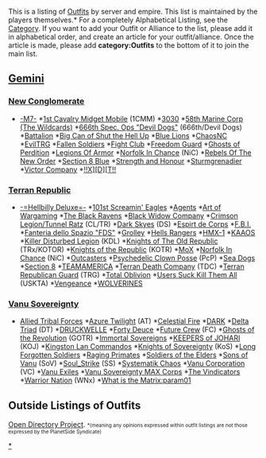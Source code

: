 This is a listing of [Outfits](Outfit.md "wikilink") by server and empire.
This list is maintained by the players themselves.\* For a completely
Alphabetical Listing, see the [Category](:Category:Outfits "wikilink").
If you want to add your Outfit or Alliance to the list, please add it in
alphabetical order, and create an article for your outfit/alliance. Once
the article is made, please add **category:Outfits** to the bottom of it
to join the main list.

## [Gemini](Gemini.md "wikilink")

### [New Conglomerate](New_Conglomerate.md "wikilink")

- [-M7-](-M7- "wikilink") \*[1st Cavalry Midget
  Mobile](1st_Cavalry_Midget_Mobile.md "wikilink") (1CMM) \*[3030](3030.md "wikilink") \*[58th Marine Corp (The
  Wildcards)](</58th_Marine_Corp_(The_Wildcards)> "wikilink") \*[666th
  Spec. Ops "Devil Dogs"](666th_Spec.md._Ops_"Devil_Dogs" "wikilink")
  (666th/Devil Dogs) \*[Battalion](Battalion.md "wikilink") \*[Big Can of
  Shut the Hell Up](Big_Can_of_Shut_the_Hell_Up.md "wikilink") \*[Blue
  Lions](Blue_Lions.md "wikilink") \*[ChaosNC](ChaosNC.md "wikilink") \*[EvilTRG](EvilTRG.md "wikilink") \*[Fallen
  Soldiers](Fallen_Soldiers.md "wikilink") \*[Fight
  Club](Fight_Club.md "wikilink") \*[Freedom
  Guard](Freedom_Guard.md "wikilink") \*[Ghosts of
  Perdition](Ghosts_of_Perdition.md "wikilink") \*[Legions Of
  Armor](Legions_Of_Armor.md "wikilink") \*[Norfolk In
  Chance](Norfolk_In_Chance.md "wikilink") (NiC) \*[Rebels Of The New
  Order](Rebels_Of_The_New_Order.md "wikilink") \*[Section 8
  Blue](Section_8_Blue.md "wikilink") \*[Strength and
  Honour](Strength_and_Honour.md "wikilink") \*[Sturmgrenadier](Sturmgrenadier.md "wikilink") \*[Victor
  Company](Victor_Company.md "wikilink") \*[!!X\]\[D\]\[T!!](XDT.md "wikilink")

### [Terran Republic](Terran_Republic.md "wikilink")

- [-=Hellbilly Deluxe=-](-=Hellbilly_Deluxe=- "wikilink") \*[101st
  Screamin' Eagles](101st_Screamin.md'_Eagles "wikilink") \*[Agents](Agents.md "wikilink") \*[Art of
  Wargaming](Art_of_Wargaming.md "wikilink") \*[The Black
  Ravens](The_Black_Ravens.md "wikilink") \*[Black Widow
  Company](Black_Widow_Company.md "wikilink") \*[Crimson Legion/Tunnel
  Ratz](Crimson_Legion/Tunnel_Ratz "wikilink") (CL/TR) \*[Dark
  Skyes](Dark_Skyes.md "wikilink") (DS) \*[Espirt de
  Corps](Espirt_de_Corps.md "wikilink") \*[F.B.I.](F.md.B.I. "wikilink") \*[Fanteria dello Spazio
  "FDS"](Fanteria_dello_Spazio_.md"FDS" "wikilink") \*[Grolley](Grolley.md "wikilink") \*[Hells
  Rangers](Hells_Rangers.md "wikilink") \*[HMX-1](HMX-1.md "wikilink") \*[KAAOS](KAAOS.md "wikilink") \*[Killer Disturbed
  Legion](Killer_Disturbed_Legion.md "wikilink") (KDL) \*[Knights of The
  Old Republic](Knights_of_The_Old_Republic.md "wikilink") (TRx/KOTOR) \*[Knights of the Republic](Knights_of_the_Republic.md "wikilink")
  (KOTR) \*[MoX](MoX.md "wikilink") \*[Norfolk In
  Chance](Norfolk_In_Chance.md "wikilink") (NiC) \*[Outcasters](Outcasters.md "wikilink") \*[Psychedelic Clown
  Posse](Psychedelic_Clown_Posse.md "wikilink") (PcP) \*[Sea
  Dogs](Sea_Dogs.md "wikilink") \*[Section 8](Section_8_Blue.md "wikilink") \*[TEAMAMERICA](TEAMAMERICA.md "wikilink") \*[Terran Death
  Company](Terran_Death_Company.md "wikilink") (TDC) \*[Terran Republican
  Guard](Terran_Republican_Guard.md "wikilink") (TRG) \*[Total
  Oblivion](Total_Oblivion.md "wikilink") \*[Users Suck Kill Them
  All](Users_Suck_Kill_Them_All.md "wikilink") (USKTA) \*[Vengeance](Vengeance.md "wikilink") \*[WOLVERINES](WOLVERINES.md "wikilink")

### [Vanu Sovereignty](Vanu_Sovereignty.md "wikilink")

- [Allied Tribal Forces](Allied_Tribal_Forces.md "wikilink") \*[Azure
  Twilight](Azure_Twilight.md "wikilink") (AT) \*[Celestial
  Fire](Celestial_Fire.md "wikilink") \*[DARK](DARK.md "wikilink") \*[Delta
  Triad](Delta_Triad.md "wikilink") (DT) \*[DRUCKWELLE](DRUCKWELLE.md "wikilink") \*[Forty
  Deuce](Forty_Deuce.md "wikilink") \*[Future
  Crew](Future_Crew.md "wikilink") (FC) \*[Ghosts of the
  Revolution](Ghosts_of_the_Revolution.md "wikilink") (GOTR) \*[Immortal
  Sovereigns](Immortal_Sovereigns.md "wikilink") \*[KEEPERS of
  JOHARI](KEEPERS_of_JOHARI.md "wikilink") (KOJ) \*[Kingston Lan
  Commandos](Kingston_Lan_Commandos.md "wikilink") \*[Knights of
  Sovereignty](Knights_of_Sovereignty.md "wikilink") (KoS) \*[Long
  Forgotten Soldiers](Long_Forgotten_Soldiers.md "wikilink") \*[Raging
  Primates](Raging_Primates.md "wikilink") \*[Soldiers of the
  Elders](Soldiers_of_the_Elders.md "wikilink") \*[Sons of
  Vanu](Sons_of_Vanu.md "wikilink") (SoV) \*[Soul_Strike](Soul_Strike.md "wikilink") (SS) \*[Systematik
  Chaos](Systematik_Chaos.md "wikilink") \*[Vanu
  Corporation](Vanu_Corporation.md "wikilink") (VC) \*[Vanu
  Exiles](Vanu_Exiles.md "wikilink") \*[Vanu Sovereignty MAX
  Corps](Vanu_Sovereignty_MAX_Corps.md "wikilink") \*[The
  Vindicators](The_Vindicators.md "wikilink") \*[Warrior
  Nation](Warrior_Nation.md "wikilink") (WNx) \*[What is the
  Matrix:param01](What_is_the_Matrix:param01.md "wikilink")

## Outside Listings of Outfits

[Open Directory
Project](http://dmoz.org/Games/Video_Games/Shooter/Massive_Multiplayer_Online/PlanetSide/Outfits/).
<font size=1>\*(meaning any opinions expressed within outfit listings
are not those expressed by the PlanetSide Syndicate)</font>

[\*](Category:Outfits.md "wikilink")
